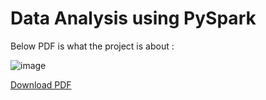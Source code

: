 # Data Analysis using PySpark

Below PDF is what the project is about :

![image](https://user-images.githubusercontent.com/58618233/198527610-bbb3641b-ff23-4835-948e-71650b1b6fe9.png)

<a href="https://raw.githubusercontent.com/abhinit21/Data-Analysis-PySpark/blob/main/Assignment%20PySpark.pdf">Download PDF</a>

